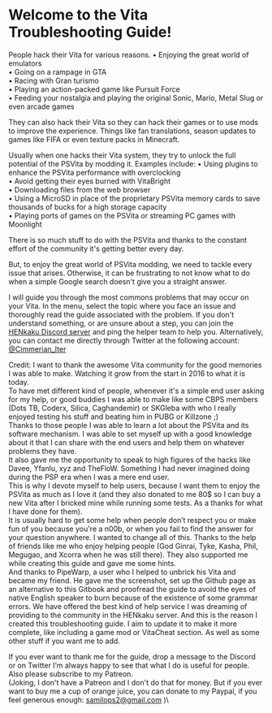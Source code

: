 # Welcome to the Vita Troubleshooting Guide!

People hack their Vita for various reasons.
•	Enjoying the great world of emulators  
•	Going on a rampage in GTA  
•	Racing with Gran turismo  
•	Playing an action-packed game like Pursuit Force  
•	Feeding your nostalgia and playing the original Sonic, Mario, Metal Slug or even arcade games  

They can also hack their Vita so they can hack their games or to use mods to improve the experience. Things like fan translations, season updates to games like FIFA or even texture packs in Minecraft.

Usually when one hacks their Vita system, they try to unlock the full potential of the PSVita by modding it. Examples include:
•	Using plugins to enhance the PSVita performance with overclocking  
•	Avoid getting their eyes burned with VitaBright  
•	Downloading files from the web browser  
•	Using a MicroSD in place of the proprietary PSVita memory cards to save thousands of bucks for a high storage capacity  
•	Playing ports of games on the PSVita or streaming PC games with Moonlight  

There is so much stuff to do with the PSVita and thanks to the constant effort of the community it's getting better every day.

But, to enjoy the great world of PSVita modding, we need to tackle every issue that arises. Otherwise, it can be frustrating to not know what to do when a simple Google search doesn't give you a straight answer.

I will guide you through the most commons problems that may occur on your Vita. In the menu, select the topic where you face an issue and thoroughly read the guide associated with the problem. If you don't understand something, or are unsure about a step, you can join the [HENkaku Discord server](https://discord.gg/m7MwpKA) and ping the helper team to help you. Alternatively, you can contact me directly through Twitter at the following account: [@Cimmerian\_Iter](https://twitter.com/cimmerian_iter)

Credit: I want to thank the awesome Vita community for the good memories I was able to make. Watching it grow from the start in 2016 to what it is today.  
To have met different kind of people, whenever it's a simple end user asking for my help, or good buddies I was able to make like some CBPS members \(Dots TB, Coderx, Silica, Caghandemir\) or SKGleba with who I really enjoyed testing his stuff and beating him in PUBG or Killzone ;\)  
Thanks to those people I was able to learn a lot about the PSVita and its software mechanism. I was able to set myself up with a good knowledge about it that I can share with the end users and help them on whatever problems they have.  
It also gave me the opportunity to speak to high figures of the hacks like Davee, Yfanlu, xyz and TheFloW. Something I had never imagined doing during the PSP era when I was a mere end user.  
This is why I devote myself to help users, because I want them to enjoy the PSVita as much as I love it \(and they also donated to me 80$ so I can buy a new Vita after I bricked mine while running some tests. As a thanks for what I have done for them\).  
It is usually hard to get some help when people don’t respect you or make fun of you because you're a n00b, or when you fail to find the answer for your question anywhere. I wanted to change all of this. Thanks to the help of friends like me who enjoy helping people \(God Ginrai, Tyke, Kasha, Phil, Megugao, and Xcorra when he was still there\). They also supported me while creating this guide and gave me some hints.  
And thanks to PipeWarp, a user who I helped to unbrick his Vita and became my friend. He gave me the screenshot, set up the Github page as an alternative to this Gitbook and proofread the guide to avoid the eyes of native English speaker to burn because of the existence of some grammar errors. We have offered the best kind of help service I was dreaming of providing to the community in the HENkaku server. And this is the reason I created this troubleshooting guide. I aim to update it to make it more complete, like including a game mod or VitaCheat section. As well as some other stuff if you want me to add.

If you ever want to thank me for the guide, drop a message to the Discord or on Twitter I’m always happy to see that what I do is useful for people. Also please subscribe to my Patreon.  
\(Joking, I don't have a Patreon and I don't do that for money. But if you ever want to buy me a cup of orange juice, you can donate to my Paypal, if you feel generous enough: [samilops2@gmail.com](https://github.com/Cimmerian-Iter/Vita-troubleshooting-guide/tree/a9deb0165e1e6a8bc67264efad86e473b71be5d1/paypal.com) \)\

